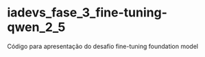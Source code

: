 # iadevs_fase_3_fine-tuning-qwen_2_5
Código para apresentação do desafio fine-tuning foundation model

